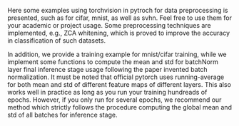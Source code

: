 Here some examples using torchvision in pytroch for data preprocessing is presented, such as for cifar, mnist, as well as svhn. Feel free to use them for your academic or project usage. Some preprocessing techniques are implemented, e.g., ZCA whitening, which is proved to improve the accuracy in classification of such datasets.

In addition, we provide a training example for mnist/cifar training, while we implement some functions to compute the mean and std for batchNorm layer final inference stage usage following the paper invented batch normalization. It must be noted that official pytorch uses running-average for both mean and std of different feature maps of different layers. This also works well in practice as long as you run your training hundreads of epochs. However, if you only run for several epochs, we recommend our method which strictly follows the procedure computing the global mean and std of all batches for inference stage.   

